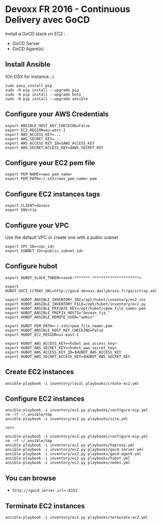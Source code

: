 Devoxx FR 2016 - Continuous Delivery avec GoCD
==============================================

Install a GoCD stack on EC2 :

  * GoCD Server
  * GoCD Agent(s)


Install Ansible
---------------
(On OSX for instance...)

    sudo easy_install pip
    sudo -H pip install --upgrade pip
    sudo -H pip install --upgrade boto
    sudo -H pip install --upgrade ansible


Configure your AWS Credentials
------------------------------

    export ANSIBLE_HOST_KEY_CHECKING=False
    export EC2_REGION=eu-west-1
    export AWS_ACCESS_KEY=...
    export AWS_SECRET_KEY=...
    export AWS_ACCESS_KEY_ID=$AWS_ACCESS_KEY
    export AWS_SECRET_ACCESS_KEY=$AWS_SECRET_KEY


Configure your EC2 pem file
---------------------------

    export PEM_NAME=<aws_pem_name>
    export PEM_PATH=~/.ssh/<aws_pem_name>.pem


Configure EC2 instances tags
----------------------------

    export CLIENT=devoxx
    export ENV=tia


Configure your VPC
------------------

Use the default VPC or create one with a public subnet

    export VPC_ID=<vpc_id>
    export SUBNET_ID=<public_subnet_id>


Configure hubot
---------------

    export HUBOT_SLACK_TOKEN=<xoxb-*******-*********************>

    export HUBOT_GOCI_CCTRAY_URL=http://gocd.devoxx.dailybrain.fr/go/cctray.xml

    export HUBOT_ANSIBLE_INVENTORY_INI=/opt/hubot/inventory/ec2.ini
    export HUBOT_ANSIBLE_INVENTORY_FILE=/opt/hubot/inventory/ec2.py
    export HUBOT_ANSIBLE_PRIVATE_KEY=/opt/hubot/<pem_file_name>.pem
    export HUBOT_ANSIBLE_PREFIX_HOSTS="devoxx_tia_"
    export HUBOT_ANSIBLE_REMOTE_USER="admin"

    export HUBOT_PEM_PATH=~/.ssh/<pem_file_name>.pem
    export HUBOT_ANSIBLE_HOST_KEY_CHECKING=False
    export HUBOT_EC2_REGION=us-east-1

    export HUBOT_AWS_ACCESS_KEY=<hubot_aws_access_key>
    export HUBOT_AWS_SECRET_KEY=<hubot_aws_secret_key>
    export HUBOT_AWS_ACCESS_KEY_ID=$HUBOT_AWS_ACCESS_KEY
    export HUBOT_AWS_SECRET_ACCESS_KEY=$HUBOT_AWS_SECRET_KEY


Create EC2 instances
--------------------

    ansible-playbook -i inventory/local playbooks/create-ec2.yml


Configure EC2 instances
-----------------------

    ansible-playbook -i inventory/ec2.py playbooks/configure-eip.yml
    rm -rf ~/.ansible/tmp
    ansible-playbook -i inventory/ec2.py playbooks/site.yml

    <or>

    ansible-playbook -i inventory/ec2.py playbooks/configure-eip.yml
    rm -rf ~/.ansible/tmp
    ansible-playbook -i inventory/ec2.py playbooks/haproxy.yml
    ansible-playbook -i inventory/ec2.py playbooks/gocd-server.yml
    ansible-playbook -i inventory/ec2.py playbooks/gocd-agent.yml
    ansible-playbook -i inventory/ec2.py playbooks/hubot.yml
    ansible-playbook -i inventory/ec2.py playbooks/nodes.yml


You can browse
--------------

  * `http://<gocd_server_url>:8153`


Terminate EC2 instances
-----------------------

    ansible-playbook -i inventory/ec2.py playbooks/terminate-ec2.yml
